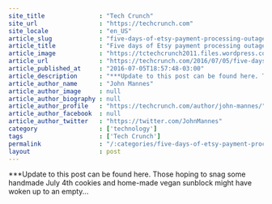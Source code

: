```yaml
---
site_title               : "Tech Crunch"
site_url                 : "https://techcrunch.com"
site_locale              : "en_US"
article_slug             : "five-days-of-etsy-payment-processing-outages-have-merchants-flipping"
article_title            : "Five days of Etsy payment processing outages have merchants flipping"
article_image            : "https://tctechcrunch2011.files.wordpress.com/2016/07/gettyimages-472267474.jpg?w=764&h=400&crop=1"
article_url              : "https://techcrunch.com/2016/07/05/five-days-of-etsy-payment-processing-outages-have-merchants-flipping/"
article_published_at     : "2016-07-05T18:57:48-03:00"
article_description      : "***Update to this post can be found here. Those hoping to snag some handmade July 4th cookies and home-made vegan sunblock might have woken up to an empty..."
article_author_name      : "John Mannes"
article_author_image     : null
article_author_biography : null
article_author_profile   : "https://techcrunch.com/author/john-mannes/"
article_author_facebook  : null
article_author_twitter   : "https://twitter.com/JohnMannes"
category                 : ['technology']
tags                     : ['Tech Crunch']
permalink                : "/:categories/five-days-of-etsy-payment-processing-outages-have-merchants-flipping/"
layout                   : post
---
```


***Update to this post can be found here. Those hoping to snag some handmade July 4th cookies and home-made vegan sunblock might have woken up to an empty...
